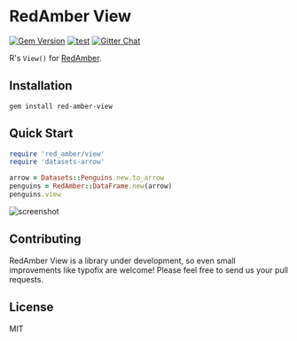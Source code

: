 # RedAmber View

[![Gem Version](https://badge.fury.io/rb/red-amber-view.svg)](https://badge.fury.io/rb/red-amber-view)
[![test](https://github.com/kojix2/red-amber-view/actions/workflows/ci.yml/badge.svg)](https://github.com/kojix2/red-amber-view/actions/workflows/ci.yml)
[![Gitter Chat](https://badges.gitter.im/red-data-tools/en.svg)](https://gitter.im/red-data-tools/en)

R's `View()` for [RedAmber](https://github.com/heronshoes/red_amber).

## Installation

```
gem install red-amber-view
```

## Quick Start

```ruby
require 'red_amber/view'
require 'datasets-arrow'

arrow = Datasets::Penguins.new.to_arrow
penguins = RedAmber::DataFrame.new(arrow)
penguins.view
```

![screenshot](https://user-images.githubusercontent.com/5798442/177008662-5a3bb1c2-fbd3-48ea-8f1a-fa3164002a08.png)



## Contributing

RedAmber View is a library under development, so even small improvements like typofix are welcome! Please feel free to send us your pull requests.

## License

MIT
